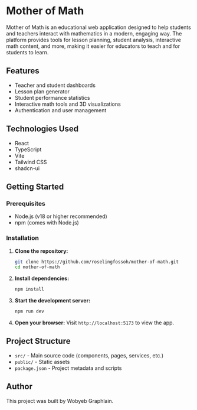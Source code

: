 # Mother of Math

Mother of Math is an educational web application designed to help students and teachers interact with mathematics in a modern, engaging way. The platform provides tools for lesson planning, student analysis, interactive math content, and more, making it easier for educators to teach and for students to learn.

## Features
- Teacher and student dashboards
- Lesson plan generator
- Student performance statistics
- Interactive math tools and 3D visualizations
- Authentication and user management

## Technologies Used
- React
- TypeScript
- Vite
- Tailwind CSS
- shadcn-ui

## Getting Started

### Prerequisites
- Node.js (v18 or higher recommended)
- npm (comes with Node.js)

### Installation
1. **Clone the repository:**
   ```sh
   git clone https://github.com/roselingfossoh/mother-of-math.git
   cd mother-of-math
   ```
2. **Install dependencies:**
   ```sh
   npm install
   ```
3. **Start the development server:**
   ```sh
   npm run dev
   ```
4. **Open your browser:**
   Visit `http://localhost:5173` to view the app.

## Project Structure
- `src/` - Main source code (components, pages, services, etc.)
- `public/` - Static assets
- `package.json` - Project metadata and scripts

## Author
This project was built by Wobyeb Graphlain.

